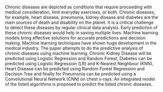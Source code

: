 Chronic diseases are depicted as conditions that require proceeding with medical consideration, limit everyday exercises, or both. Chronic diseases, for example, heart disease, pneumonia, kidney disease and diabetes are the main sources of death and disability on the planet. It is a critical challenge to detect these diseases by regular clinical data analysis. Early prediction of these chronic diseases would help in saving multiple lives. Machine learning models bring effective solutions for accurate predictions and decision making. Machine learning techniques have shown huge development in the medical industry. The paper attempts to do the predictive analysis of chronic diseases using machine learning. Chronic Kidney Disease will be predicted using Logistic Regression and Random Forest, Diabetes can be predicted using Logistic Regression (LR) and K-Nearest Neighbour (KNN), Heart Disease can be predicted using Random Forest Regression and Decision Tree and finally for Pneumonia can be predicted using a Convolutional Neural Network (CNN) on chest x-rays. An integrated model of the listed algorithms is proposed to predict the listed chronic diseases.
